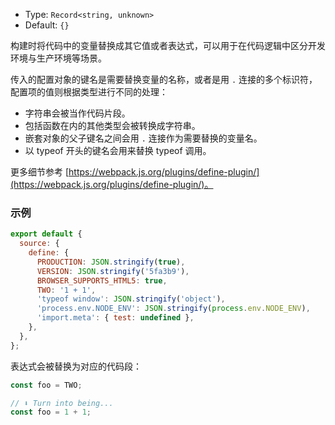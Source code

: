 - Type: `Record<string, unknown>`
- Default: `{}`

构建时将代码中的变量替换成其它值或者表达式，可以用于在代码逻辑中区分开发环境与生产环境等场景。

传入的配置对象的键名是需要替换变量的名称，或者是用 `.` 连接的多个标识符，配置项的值则根据类型进行不同的处理：

- 字符串会被当作代码片段。
- 包括函数在内的其他类型会被转换成字符串。
- 嵌套对象的父子键名之间会用 `.` 连接作为需要替换的变量名。
- 以 typeof 开头的键名会用来替换 typeof 调用。

更多细节参考 [https://webpack.js.org/plugins/define-plugin/](https://webpack.js.org/plugins/define-plugin/)。

### 示例

```js
export default {
  source: {
    define: {
      PRODUCTION: JSON.stringify(true),
      VERSION: JSON.stringify('5fa3b9'),
      BROWSER_SUPPORTS_HTML5: true,
      TWO: '1 + 1',
      'typeof window': JSON.stringify('object'),
      'process.env.NODE_ENV': JSON.stringify(process.env.NODE_ENV),
      'import.meta': { test: undefined },
    },
  },
};
```

表达式会被替换为对应的代码段：

```js
const foo = TWO;

// ⬇️ Turn into being...
const foo = 1 + 1;
```
